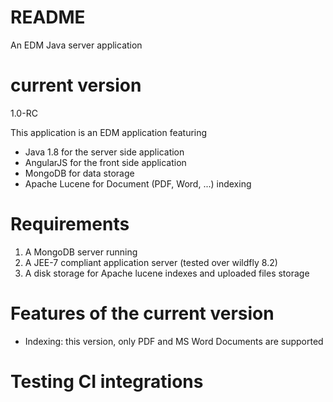 # README
An EDM Java server application

# current version
1.0-RC

This application is an EDM application featuring
* Java 1.8 for the server side application
* AngularJS for the front side application
* MongoDB for data storage
* Apache Lucene for Document (PDF, Word, ...) indexing

# Requirements
1. A MongoDB server running
2. A JEE-7 compliant application server (tested over wildfly 8.2)
3. A disk storage for Apache lucene indexes and uploaded files storage

# Features of the current version
* Indexing: this version, only PDF and MS Word Documents are supported

# Testing CI integrations
